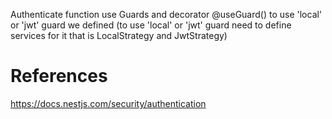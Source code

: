 Authenticate function use Guards and decorator @useGuard() to use 'local' or 'jwt' guard we defined (to use 'local' or 'jwt' guard need to define services for it that is LocalStrategy and JwtStrategy) 

# References
https://docs.nestjs.com/security/authentication
